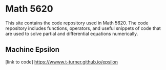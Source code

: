 # Math 5620
This site contains the code repository used in Math 5620. The code repository includes functions, operators, and useful snippets of code that are used to solve partial and differential equations numerically.

## Machine Epsilon
[link to code] https://wwww.t-turner.github.io/epsilon


